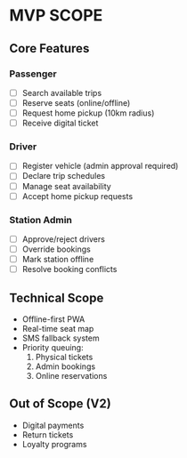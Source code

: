 # MVP SCOPE

## Core Features

### Passenger

- [ ] Search available trips
- [ ] Reserve seats (online/offline)
- [ ] Request home pickup (10km radius)
- [ ] Receive digital ticket

### Driver

- [ ] Register vehicle (admin approval required)
- [ ] Declare trip schedules
- [ ] Manage seat availability
- [ ] Accept home pickup requests

### Station Admin

- [ ] Approve/reject drivers
- [ ] Override bookings
- [ ] Mark station offline
- [ ] Resolve booking conflicts

## Technical Scope

- Offline-first PWA
- Real-time seat map
- SMS fallback system
- Priority queuing:
  1. Physical tickets
  2. Admin bookings
  3. Online reservations

## Out of Scope (V2)

- Digital payments
- Return tickets
- Loyalty programs
